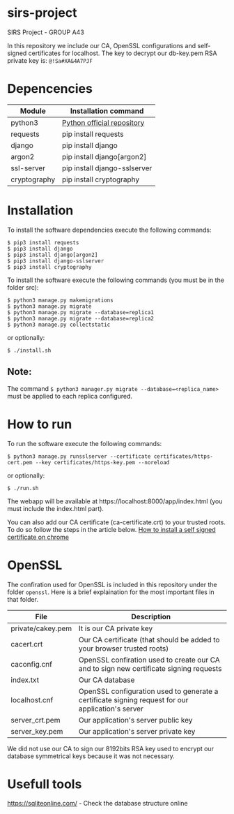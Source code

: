 # sirs-project
SIRS Project - GROUP A43

In this repository we include our CA, OpenSSL configurations and self-signed certificates for localhost.
The key to decrypt our db-key.pem RSA private key is: `@!Sa#XA&4A7PJF`


# Depencencies
| Module | Installation command |
| ------ | -------------------- |
|python3 | [Python official repository](https://www.python.org/downloads/)
|requests| pip install requests |
|django  | pip install django   |
|argon2  | pip install django[argon2] |
|ssl-server | pip install django-sslserver|
|cryptography | pip install cryptography|


# Installation
To install the software dependencies execute the following commands:
``` ssh
$ pip3 install requests
$ pip3 install django
$ pip3 install django[argon2]
$ pip3 install django-sslserver
$ pip3 install cryptography
```

To install the software execute the following commands (you must be in the folder src):
``` ssh
$ python3 manage.py makemigrations
$ python3 manage.py migrate
$ python3 manage.py migrate --database=replica1
$ python3 manage.py migrate --database=replica2
$ python3 manage.py collectstatic
```

or optionally:

``` ssh
$ ./install.sh
```


## Note:
The command `$ python3 manager.py migrate --database=<replica_name>` must be applied to each replica configured.


# How to run
To run the software execute the following commands:
``` ssh
$ python3 manage.py runsslserver --certificate certificates/https-cert.pem --key certificates/https-key.pem --noreload
```

or optionally:

``` ssh
$ ./run.sh
```


The webapp will be available at https://localhost:8000/app/index.html (you must include the index.html part).

You can also add our CA certificate (ca-certificate.crt) to your trusted roots. To do so follow the steps in the article below.
[How to install a self signed certificate on chrome](https://stackoverflow.com/questions/7580508/getting-chrome-to-accept-self-signed-localhost-certificate?page=1&tab=votes#tab-top)

# OpenSSL
The confiration used for OpenSSL is included in this repository under the folder `openssl`.
Here is a brief explaination for the most important files in that folder.

| File | Description |
| ------ | -------------------- |
|private/cakey.pem | It is our CA private key |
|cacert.crt| Our CA certificate (that should be added to your browser trusted roots) |
|caconfig.cnf  | OpenSSL confiration used to create our CA and to sign new certificate signing requests   |
|index.txt  | Our CA database |
|localhost.cnf | OpenSSL configuration used to generate a certificate signing request for our application's server |
|server_crt.pem | Our application's server public key|
|server_key.pem | Our application's server private key|

We did not use our CA to sign our 8192bits RSA key used to encrypt our database symmetrical keys because it was not necessary.

# Usefull tools
https://sqliteonline.com/ - Check the database structure online
